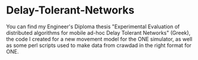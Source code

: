 # Delay-Tolerant-Networks
You can find my Engineer's Diploma thesis "Experimental Evaluation of distributed algorithms for mobile ad-hoc Delay Tolerant Networks" (Greek), the code I created for a new movement model for the ONE simulator, as well as some perl scripts used to make data from crawdad in the right format for ONE.

